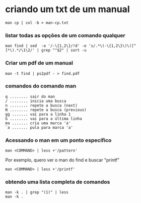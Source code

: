 # criando um txt de um manual

    man cp | col -b > man-cp.txt


### listar todas as opções de um comando qualquer

    man find | sed  -e '/-\{1,2\}/!d' -e 's/.*\(-\{1,2\}\)\([^ ]*\).*/\1\2/' | grep ^"$2" | sort -u

### Criar um pdf de um manual

    man -t find | ps2pdf - > find.pdf

### comandos do comando man

    q ........ sair do man
    / ........ inicia uma busca
    n ........ repete a busca (next)
    N ........ repete a busca (previous)
    gg ....... vai para a linha 1
    G ........ vai para a última linha
    ma ....... cria uma marca 'a'
    `a ....... pula para marca 'a'

### Acessando o man em um ponto específico

    man <COMMAND> | less +'/pattern'


Por exemplo, quero ver o man do find e buscar "printf"


    man <COMMAND> | less +'/printf'


### obtendo uma lista completa de comandos

    man -k . | grep "(1)" | less
    man -k .


